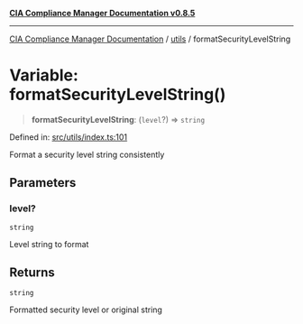 [**CIA Compliance Manager Documentation v0.8.5**](../../README.md)

***

[CIA Compliance Manager Documentation](../../modules.md) / [utils](../README.md) / formatSecurityLevelString

# Variable: formatSecurityLevelString()

> **formatSecurityLevelString**: (`level`?) => `string`

Defined in: [src/utils/index.ts:101](https://github.com/Hack23/cia-compliance-manager/blob/3ae0301247f765ba03c8c0fe645db4718bb8af76/src/utils/index.ts#L101)

Format a security level string consistently

## Parameters

### level?

`string`

Level string to format

## Returns

`string`

Formatted security level or original string
